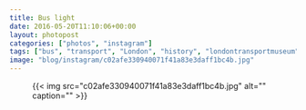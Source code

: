 ```yaml
---
title: Bus light
date: 2016-05-20T11:10:06+00:00
layout: photopost
categories: ["photos", "instagram"]
tags: ["bus", "transport", "London", "history", "londontransportmuseum", "red"]
image: "blog/instagram/c02afe330940071f41a83e3daff1bc4b.jpg"
---
```


<figure class="photo photo--square">
  {{< img src="c02afe330940071f41a83e3daff1bc4b.jpg" alt="" caption="" >}}

</figure>


